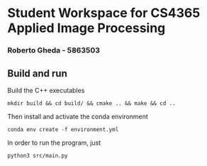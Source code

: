 # Student Workspace for CS4365 Applied Image Processing
### Roberto Gheda - 5863503
## Build and run
Build the C++ executables
```
mkdir build && cd build/ && cmake .. && make && cd ..
```
Then install and activate the conda environment 
```
conda env create -f environment.yml
```
In order to run the program, just 
```
python3 src/main.py
```

